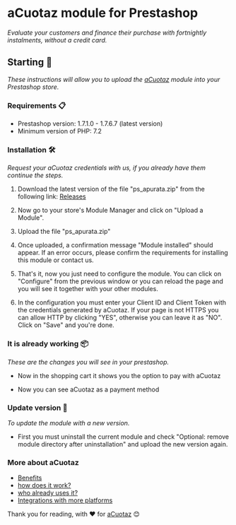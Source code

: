# aCuotaz module for Prestashop
_Evaluate your customers and finance their purchase with fortnightly instalments, without a credit card._

## Starting 🚀
_These instructions will allow you to upload the [aCuotaz](https://apurata.com/app) module into your Prestashop store._

### Requirements 📋
* Prestashop version: 1.7.1.0 - 1.7.6.7 (latest version)
* Minimum version of PHP: 7.2

### Installation 🛠️

_Request your aCuotaz credentials with us, if you already have them continue the steps._

1. Download the latest version of the file "ps_apurata.zip" from the following link: [Releases](https://github.com/apurata/prestashop-acuotaz-payment-gateway/releases)

2. Now go to your store's Module Manager and click on "Upload a Module".

3. Upload the file "ps_apurata.zip"

4. Once uploaded, a confirmation message "Module installed" should appear. If an error occurs, please confirm the requirements for installing this module or contact us.

5. That's it, now you just need to configure the module. You can click on "Configure" from the previous window or you can reload the page and you will see it together with your other modules.

6. In the configuration you must enter your Client ID and Client Token with the credentials generated by aCuotaz. If your page is not HTTPS you can allow HTTP by clicking "YES", otherwise you can leave it as "NO". Click on "Save" and you're done.

### It is already working 📦
_These are the changes you will see in your prestashop._

* Now in the shopping cart it shows you the option to pay with aCuotaz

* Now you can see aCuotaz as a payment method

### Update version 📌

_To update the module with a new version._ 
* First you must uninstall the current module and check "Optional: remove module directory after uninstallation" and upload the new version again.

### More about aCuotaz
* [Benefits](https://apurata.com/app)
* [how does it work?](https://apurata.com/app/para-clientes)
* [who already uses it?](https://apurata.com/app/consumidores)
* [Integrations with more platforms](https://apurata.com/app/integraciones)


Thank you for reading, with ❤️ for [aCuotaz](https://apurata.com/app) 😊
